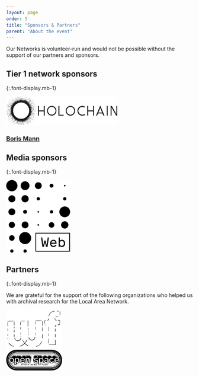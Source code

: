 ```yaml
---
layout: page
order: 5
title: "Sponsors & Partners"
parent: "About the event"
---
```


Our Networks is volunteer-run and would not be possible without the support of our partners and sponsors.

## Tier 1 network sponsors
{:.font-display.mb-1}


<div class="mb-2">
  <a href="https://www.holochain.org/" rel="noopener" target="_blank"><img src="/images/logos/holochain-logo.svg" width="300" alt="Holochain logo" /></a>
</div>
<div >
  <a href="https://bmannconsulting.com/" class="text-2xl inline-flex active:bg-accent border font-mono antialiased rounded pt-2 px-2 no-underline outlined active:text-white active:outline-accent" rel="noopener" target="_blank"><h3 class="m-0 font-display">Boris Mann</h3></a>
</div>

## Media sponsors
{:.font-display.mb-1}

<div class="mb-2">
  <a href="https://getdweb.net/" rel="noopener" target="_blank"><img src="/images/logos/dweb-logo.svg" alt="DWeb logo" /></a>
</div>

## Partners
{:.font-display.mb-1}

We are grateful for the support of the following organizations who helped us with archival research for the Local Area Network.

<div class="mb-2">
  <a href="https://westernfront.ca/" rel="noopener" target="_blank"><img src="/images/logos/wf-logo.png" width="30%" alt="Western Front logo" /></a>
</div>
<div class="mb-2">
  <a href=" " rel="noopener" target="_blank"><img src="/images/logos/openspace-logo.png" width="30%" alt="Open Space Arts Centre logo" /></a>
</div>